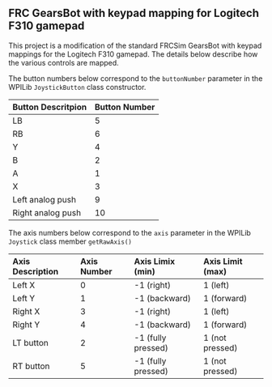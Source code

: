## FRC GearsBot with keypad mapping for Logitech F310 gamepad

This project is a modification of the standard FRCSim GearsBot with keypad mappings for the Logitech F310 gamepad. The details below describe how the various controls are mapped.

The button numbers below correspond to the `buttonNumber` parameter in the WPILib `JoystickButton` class constructor.

| Button Descritpion | Button Number |
|:-------------------|:--------------|
| LB                 | 5             |
| RB                 | 6             |
| Y                  | 4             |
| B                  | 2             |
| A                  | 1             |
| X                  | 3             |
| Left analog push   | 9             |
| Right analog push  | 10            |


The axis numbers below correspond to the `axis` parameter in the WPILib `Joystick` class member `getRawAxis()`


| Axis Description | Axis Number | Axis  Limix (min)  | Axis Limit (max) |
|:-----------------|:------------|:-------------------|:-----------------|
| Left X           | 0           | -1 (right)         | 1 (left)         |
| Left Y           | 1           | -1 (backward)      | 1 (forward)      |
| Right X          | 3           | -1 (right)         | 1 (left)         |
| Right Y          | 4           | -1 (backward)      | 1 (forward)      |
| LT button        | 2           | -1 (fully pressed) | 1 (not pressed)  |
| RT button        | 5           | -1 (fully pressed) | 1 (not pressed)  |
